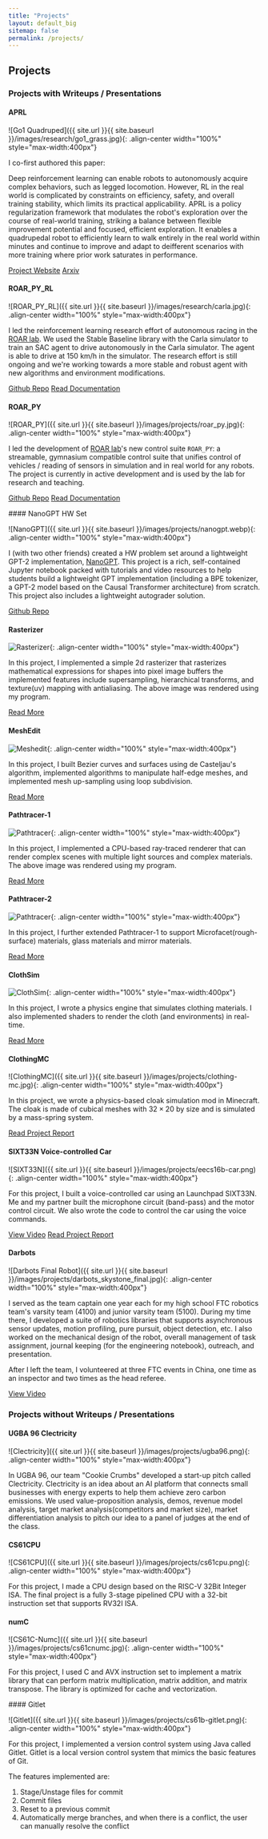 ```yaml
---
title: "Projects"
layout: default_big
sitemap: false
permalink: /projects/
---
```


## Projects

### Projects with Writeups / Presentations

<div class="row">

<div class="col-sm-12 col-md-6 col-lg-4">

#### APRL

![Go1 Quadruped]({{ site.url }}{{ site.baseurl }}/images/research/go1_grass.jpg){: .align-center width="100%" style="max-width:400px"}

I co-first authored this paper:

Deep reinforcement learning can enable robots to autonomously acquire complex behaviors, such as legged locomotion. However, RL in the real world is complicated by constraints on efficiency, safety, and overall training stability, which limits its practical applicability. APRL is a policy regularization framework that modulates the robot's exploration over the course of real-world training, striking a balance between flexible improvement potential and focused, efficient exploration. It enables a quadrupedal robot to efficiently learn to walk entirely in the real world within minutes and continue to improve and adapt to deifferent scenarios with more training where prior work saturates in performance. 

<a class="btn btn-primary" href="https://sites.google.com/berkeley.edu/aprl/" target="_blank">Project Website</a> <a class="btn btn-primary" href="https://arxiv.org/abs/2310.17634" target="_blank">Arxiv</a>

</div>

<div class="col-sm-12 col-md-6 col-lg-4">

#### ROAR_PY_RL

![ROAR_PY_RL]({{ site.url }}{{ site.baseurl }}/images/research/carla.jpg){: .align-center width="100%" style="max-width:400px"}

I led the reinforcement learning research effort of autonomous racing in the [ROAR lab](https://roar.berkeley.edu/). We used the Stable Baseline library with the Carla simulator to train an SAC agent to drive autonomously in the Carla simulator. The agent is able to drive at 150 km/h in the simulator. The research effort is still ongoing and we're working towards a more stable and robust agent with new algorithms and environment modifications.

<a class="btn btn-primary" href="https://github.com/augcog/ROAR_PY_RL" target="_blank">Github Repo</a> <a class="btn btn-primary" href="https://roar.gitbook.io/roar_py_rl-documentation/" target="_blank">Read Documentation</a>

</div>

<div class="col-sm-12 col-md-6 col-lg-4">

#### ROAR_PY

![ROAR_PY]({{ site.url }}{{ site.baseurl }}/images/projects/roar_py.jpg){: .align-center width="100%" style="max-width:400px"}

I led the development of [ROAR lab](https://roar.berkeley.edu/)'s new control suite `ROAR_PY`: a streamable, gymnasium compatible control suite that unifies control of vehicles / reading of sensors in simulation and in real world for any robots. The project is currently in active development and is used by the lab for research and teaching.

<a class="btn btn-primary" href="https://github.com/augcog/ROAR_PY" target="_blank">Github Repo</a> <a class="btn btn-primary" href="https://roar.gitbook.io/roar_py-documentation/" target="_blank">Read Documentation</a>

</div>

<div class="col-sm-12 col-md-6 col-lg-4">
#### NanoGPT HW Set

![NanoGPT]({{ site.url }}{{ site.baseurl }}/images/projects/nanogpt.webp){: .align-center width="100%" style="max-width:400px"}

I (with two other friends) created a HW problem set around a lightweight GPT-2 implementation, [NanoGPT](https://github.com/karpathy/nanoGPT). This project is a rich, self-contained Jupyter notebook packed with tutorials and video resources to help students build a lightweight GPT implementation (including a BPE tokenizer, a GPT-2 model based on the Causal Transformer architecture) from scratch. This project also includes a lightweight autograder solution.

<a class="btn btn-primary" href="https://github.com/KevinLiu819/CS182_FP_Final">Github Repo</a>
</div>

<div class="col-sm-12 col-md-6 col-lg-4">

#### Rasterizer

![Rasterizer](https://www.quantumcookie.xyz/Opensourced-Study-Notes-Berkeley/CS184/proj1-rasterizer-writeup/images/task6-nearest-l0.png){: .align-center width="100%" style="max-width:400px"}

In this project, I implemented a simple 2d rasterizer that rasterizes mathematical expressions for shapes into pixel image buffers the implemented features include supersampling, hierarchical transforms, and texture(uv) mapping with antialiasing. The above image was rendered using my program.

<a class="btn btn-primary" href="https://www.quantumcookie.xyz/Opensourced-Study-Notes-Berkeley/CS184/proj1-rasterizer-writeup/" target="_blank">Read More</a>

</div>

<div class="col-sm-12 col-md-6 col-lg-4">

#### MeshEdit

![Meshedit](https://www.quantumcookie.xyz/Opensourced-Study-Notes-Berkeley/CS184/proj2-meshedit-writeup/images/task6_beetle_2.png){: .align-center width="100%" style="max-width:400px"} 

In this project, I built Bezier curves and surfaces using de Casteljau's algorithm, implemented algorithms to manipulate half-edge meshes, and implemented mesh up-sampling using loop subdivision. 

<a class="btn btn-primary" href="https://www.quantumcookie.xyz/Opensourced-Study-Notes-Berkeley/CS184/proj2-meshedit-writeup/" target="_blank">Read More</a>

</div>

<div class="col-sm-12 col-md-6 col-lg-4">

#### Pathtracer-1

![Pathtracer](https://www.quantumcookie.xyz/Opensourced-Study-Notes-Berkeley/CS184/proj3-1-pathtracer-writeup/images/task4_dragon_s1024_m5.png){: .align-center width="100%" style="max-width:400px"}

In this project, I implemented a CPU-based ray-traced renderer that can render complex scenes with multiple light sources and complex materials. The above image was rendered using my program.

<a class="btn btn-primary" href="https://www.quantumcookie.xyz/Opensourced-Study-Notes-Berkeley/CS184/proj3-1-pathtracer-writeup/" target="_blank">Read More</a>
</div>

<div class="col-sm-12 col-md-6 col-lg-4">

#### Pathtracer-2

![Pathtracer](https://www.quantumcookie.xyz/Opensourced-Study-Notes-Berkeley/CS184/proj3-2-pathtracer-writeup/images/CBdragon.png){: .align-center width="100%" style="max-width:400px"}

In this project, I further extended Pathtracer-1 to support Microfacet(rough-surface) materials, glass materials and mirror materials.

<a class="btn btn-primary" href="https://www.quantumcookie.xyz/Opensourced-Study-Notes-Berkeley/CS184/proj3-2-pathtracer-writeup/" target="_blank">Read More</a>
</div>

<div class="col-sm-12 col-md-6 col-lg-4">

#### ClothSim

![ClothSim](https://www.quantumcookie.xyz/Opensourced-Study-Notes-Berkeley/CS184/proj4-clothsim-writeup/img/task5_4_cloth.png){: .align-center width="100%" style="max-width:400px"}

In this project, I wrote a physics engine that simulates clothing materials. I also implemented shaders to render the cloth (and environments) in real-time.

<a class="btn btn-primary" href="https://www.quantumcookie.xyz/Opensourced-Study-Notes-Berkeley/CS184/proj4-clothsim-writeup/" target="_blank">Read More</a>
</div>

<div class="col-sm-12 col-md-6 col-lg-4">

#### ClothingMC

![ClothingMC]({{ site.url }}{{ site.baseurl }}/images/projects/clothing-mc.jpg){: .align-center width="100%" style="max-width:400px"}

In this project, we wrote a physics-based cloak simulation mod in Minecraft. The cloak is made of cubical meshes with $32 \times 20$ by size and is simulated by a mass-spring system.

<a class="btn btn-primary" href="https://www.quantumcookie.xyz/Opensourced-Study-Notes-Berkeley/CS184/final-proj-report/" target="_blank">Read Project Report</a>

</div>

<div class="col-sm-12 col-md-6 col-lg-4">

#### SIXT33N Voice-controlled Car

![SIXT33N]({{ site.url }}{{ site.baseurl }}/images/projects/eecs16b-car.png){: .align-center width="100%" style="max-width:400px"}

For this project, I built a voice-controlled car using an Launchpad SIXT33N. Me and my partner built the microphone circuit (band-pass) and the motor control circuit. We also wrote the code to control the car using the voice commands.

<a class="btn btn-primary" href="https://drive.google.com/file/d/1k19iq8nohCx-jr9pTyk09LCv2RZSBb-J/view?usp=sharing" target="_blank">View Video</a> <a class="btn btn-primary" href="https://quantumcookie.xyz/Opensourced-Study-Notes-Berkeley/EECS16B/Hand-on-lab-report.pdf" target="_blank">Read Project Report</a>

</div>

<div class="col-sm-12 col-md-6 col-lg-4">

#### Darbots

![Darbots Final Robot]({{ site.url }}{{ site.baseurl }}/images/projects/darbots_skystone_final.jpg){: .align-center width="100%" style="max-width:400px"}

I served as the team captain one year each for my high school FTC robotics team's varsity team (4100) and junior varsity team (5100). During my time there, I developed a suite of robotics libraries that supports asynchronous sensor updates, motion profiling, pure pursuit, object detection, etc. I also worked on the mechanical design of the robot, overall management of task assignment, journal keeping (for the engineering notebook), outreach, and presentation.

After I left the team, I volunteered at three FTC events in China, one time as an inspector and two times as the head referee.

<a class="btn btn-primary" href="https://youtu.be/UDJrd6aulxk?si=9wrcmNcuGuThwnbY" target="_blank">View Video</a>

</div>

</div>

### Projects without Writeups / Presentations

<div class="row">
<div class="col-sm-12 col-md-6 col-lg-4">

#### UGBA 96 Clectricity
![Clectricity]({{ site.url }}{{ site.baseurl }}/images/projects/ugba96.png){: .align-center width="100%" style="max-width:400px"}

In UGBA 96, our team "Cookie Crumbs" developed a start-up pitch called Clectricity. Clectricity is an idea about an AI platform that connects small businesses with energy experts to help them achieve zero carbon emissions. We used value-proposition analysis, demos, revenue model analysis, target market analysis(competitors and market size), market differentiation analysis to pitch our idea to a panel of judges at the end of the class.

</div>
<div class="col-sm-12 col-md-6 col-lg-4">

#### CS61CPU
![CS61CPU]({{ site.url }}{{ site.baseurl }}/images/projects/cs61cpu.png){: .align-center width="100%" style="max-width:400px"}

For this project, I made a CPU design based on the RISC-V 32Bit Integer ISA. The final project is a fully 3-stage pipelined CPU with a 32-bit instruction set that supports RV32I ISA. 

</div>

<div class="col-sm-12 col-md-6 col-lg-4">

#### numC

![CS61C-Numc]({{ site.url }}{{ site.baseurl }}/images/projects/cs61cnumc.jpg){: .align-center width="100%" style="max-width:400px"}

For this project, I used C and AVX instruction set to implement a matrix library that can perform matrix multiplication, matrix addition, and matrix transpose. The library is optimized for cache and vectorization.

</div>

<div class="col-sm-12 col-md-6 col-lg-4">
#### Gitlet

![Gitlet]({{ site.url }}{{ site.baseurl }}/images/projects/cs61b-gitlet.png){: .align-center width="100%" style="max-width:400px"}

For this project, I implemented a version control system using Java called Gitlet. Gitlet is a local version control system that mimics the basic features of Git. 

The features implemented are:

1. Stage/Unstage files for commit
2. Commit files
3. Reset to a previous commit
4. Automatically merge branches, and when there is a conflict, the user can manually resolve the conflict

</div>


</div>
